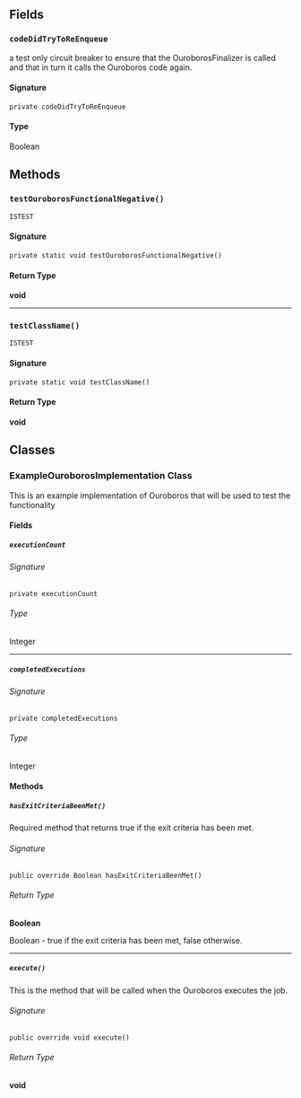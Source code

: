 ## Fields

### `codeDidTryToReEnqueue`

a test only circuit breaker to ensure that the OuroborosFinalizer is called and that
in turn it calls the Ouroboros code again.

#### Signature

```apex
private codeDidTryToReEnqueue
```

#### Type

Boolean

## Methods

### `testOuroborosFunctionalNegative()`

`ISTEST`

#### Signature

```apex
private static void testOuroborosFunctionalNegative()
```

#### Return Type

**void**

---

### `testClassName()`

`ISTEST`

#### Signature

```apex
private static void testClassName()
```

#### Return Type

**void**

## Classes

### ExampleOuroborosImplementation Class

This is an example implementation of Ouroboros that will be used to test the functionality

#### Fields

##### `executionCount`

###### Signature

```apex
private executionCount
```

###### Type

Integer

---

##### `completedExecutions`

###### Signature

```apex
private completedExecutions
```

###### Type

Integer

#### Methods

##### `hasExitCriteriaBeenMet()`

Required method that returns true if the exit criteria has been met.

###### Signature

```apex
public override Boolean hasExitCriteriaBeenMet()
```

###### Return Type

**Boolean**

Boolean - true if the exit criteria has been met, false otherwise.

---

##### `execute()`

This is the method that will be called when the Ouroboros executes the job.

###### Signature

```apex
public override void execute()
```

###### Return Type

**void**
